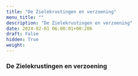 ```yaml
---
title: "De Zielekrustingen en verzoening"
menu_title: ""
description: "De Zielekrustingen en verzoening"
date: 2024-02-01 06:00:01+00:206
draft: False
hidden: True
weight:
---
```

### De Zielekrustingen en verzoening
